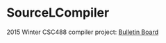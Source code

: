# SourceLCompiler
2015 Winter CSC488 compiler project:
[Bulletin Board](https://csc.cdf.toronto.edu/mybb/forumdisplay.php?fid=388) 

